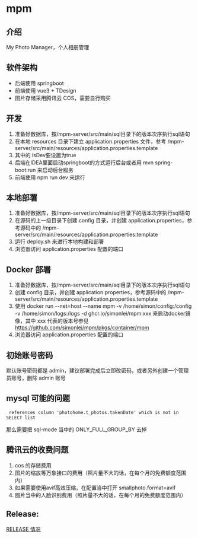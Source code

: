 # mpm

## 介绍

My Photo Manager，个人相册管理

## 软件架构

- 后端使用 springboot
- 前端使用 vue3 + TDesign
- 图片存储采用腾讯云 COS，需要自行购买

## 开发

1. 准备好数据库，按/mpm-server/src/main/sql目录下的版本次序执行sql语句
2. 在本地 resources 目录下建立 application.properties 文件，参考 /mpm-server/src/main/resources/application.properties.template
3. 其中的 isDev要设置为true
4. 后端在IDEA里面启动springboot的方式运行后台或者用 mvn spring-boot:run 来启动后台服务
5. 前端使用 npm run dev 来运行

## 本地部署

1. 准备好数据库，按/mpm-server/src/main/sql目录下的版本次序执行sql语句
2. 在源码的上一级目录下创建 config 目录，并创建 application.properties，参考源码中的 /mpm-server/src/main/resources/application.properties.template
3. 运行 deploy.sh 来进行本地构建和部署
4. 浏览器访问 application.properties 配置的端口

## Docker 部署

1. 准备好数据库，按/mpm-server/src/main/sql目录下的版本次序执行sql语句
2. 创建 config 目录，并创建 application.properties，参考源码中的 /mpm-server/src/main/resources/application.properties.template
3. 使用 docker run  --net=host --name mpm -v /home/simon/config:/config -v /home/simon/logs:/logs -d ghcr.io/simonlei/mpm:xxx 来启动docker镜像，其中 xxx 代表的版本号参见 https://github.com/simonlei/mpm/pkgs/container/mpm
4. 浏览器访问 application.properties 配置的端口

## 初始账号密码

默认账号密码都是 admin，建议部署完成后立即改密码，或者另外创建一个管理员账号，删除 admin 账号

## mysql 可能的问题

``` references column 'photohome.t_photos.takenDate' which is not in SELECT list```

那么需要把 sql-mode 当中的 ONLY_FULL_GROUP_BY 去掉

## 腾讯云的收费问题

1. cos 的存储费用
2. 图片的缩放等万象接口的费用（照片量不大的话，在每个月的免费额度范围内）
3. 如果需要使用avif高效压缩，在配置当中打开 smallphoto.format=avif
4. 图片当中的人脸识别费用（照片量不大的话，在每个月的免费额度范围内）

## Release:

[RELEASE 情况](RELEASE.md)
